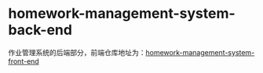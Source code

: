 # homework-management-system-back-end
作业管理系统的后端部分，前端仓库地址为：[homework-management-system-front-end](https://github.com/Yi1275432232/homework-management-system-front-end)